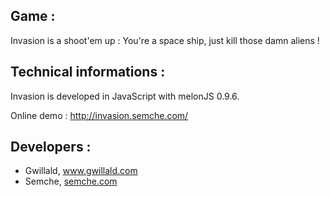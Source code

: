 ## Game :

Invasion is a shoot'em up : You're a space ship, just kill those damn aliens !

## Technical informations :

Invasion is developed in JavaScript with melonJS 0.9.6.

Online demo : http://invasion.semche.com/

## Developers :
- Gwillald, www.gwillald.com
- Semche, [semche.com](http://semche.com/)
